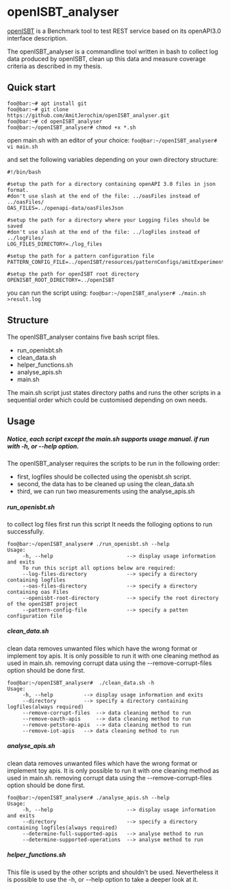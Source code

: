 # openISBT_analyser

[openISBT](https://github.com/martingrambow/openISBT "openISBT") is a Benchmark tool to test REST service based on its openAPI3.0 interface description.

The openISBT_analyser is a commandline tool written in bash to collect log data produced by openISBT, clean up this data and measure coverage criteria as described in my thesis.

## Quick start

```console
foo@bar:~# apt install git
foo@bar:~# git clone https://github.com/AmitJerochim/openISBT_analyser.git
foo@bar:~# cd openISBT_analyser
foo@bar:~/openISBT_analyser# chmod +x *.sh
```
open main.sh with an editor of your choice:
`foo@bar:~/openISBT_analyser#  vi main.sh`

and set the following variables depending on your own directory structure:
```console
#!/bin/bash

#setup the path for a directory containing openAPI 3.0 files in json format.
#don't use slash at the end of the file: ../oasFiles instead of ../oasFiles/
OAS_FILES=../openapi-data/oasFilesJson

#setup the path for a directory where your Logging files should be saved
#don't use slash at the end of the file: ../logFiles instead of ../logFiles/
LOG_FILES_DIRECTORY=./log_files

#setup the path for a pattern configuration file
PATTERN_CONFIG_FILE=../openISBT/resources/patternConfigs/amitExperiment.json

#setup the path for openISBT root directory
OPENISBT_ROOT_DIRECTORY=../openISBT

```

you can run the script using:
`foo@bar:~/openISBT_analyser# ./main.sh >result.log`



## Structure
The openISBT_analyser contains five bash script files.
- run_openisbt.sh
- clean_data.sh
- helper_functions.sh
- analyse_apis.sh
- main.sh

The main.sh script just states directory paths and runs the other scripts in a sequential order which could be customised depending on own needs.


##  Usage

##### Notice, each script except the main.sh supports usage manual. if run with -h, or --help option.

The openISBT_analyser requires the scripts to be run in the following order:
- first, logfiles should be collected using the openisbt.sh script.
- second, the data has to be cleaned up using the clean_data.sh
- third, we can run two measurements using the analyse_apis.sh

##### run_openisbt.sh
to collect log files first run this script
It needs the folloging options to run successfully.

```console
foo@bar:~/openISBT_analyser# ./run_openisbt.sh --help
Usage:
	 -h, --help                        --> display usage information and exits
	 To run this script all options below are required:
	 --log-files-directory             --> specify a directory containing logfiles
	 --oas-files-directory             --> specify a directory containing oas Files
	 --openisbt-root-directory         --> specify the root directory of the openISBT project
	 --pattern-config-file             --> specify a patten configuration file
```
##### clean_data.sh
clean data removes unwanted files which have the wrong format or implement toy apis. It is only possible to run it with one cleaning method as used in main.sh. removing corrupt data using the --remove-corrupt-files option should be done first.

```console
foo@bar:~/openISBT_analyser#  ./clean_data.sh -h
Usage:
	 -h, --help 	 	 --> display usage information and exits
	 --directory	 	 --> specify a directory containing logfiles(always required)
	 --remove-corrupt-files	 --> data cleaning method to run
	 --remove-oauth-apis	 --> data cleaning method to run
	 --remove-petstore-apis	 --> data cleaning method to run
	 --remove-iot-apis	 --> data cleaning method to run
```
##### analyse_apis.sh
clean data removes unwanted files which have the wrong format or implement toy apis. It is only possible to run it with one cleaning method as used in main.sh. removing corrupt data using the --remove-corrupt-files option should be done first.

```console
foo@bar:~/openISBT_analyser# ./analyse_apis.sh --help
Usage:
	 -h, --help                        --> display usage information and exits
	 --directory                       --> specify a directory containing logfiles(always required)                                  
	 --determine-full-supported-apis   --> analyse method to run
	 --determine-supported-operations  --> analyse method to run
```
##### helper_functions.sh
This file is used by the other scripts and shouldn't be used. Nevertheless it is possible to use the -h, or --help option to take a deeper look at it.
